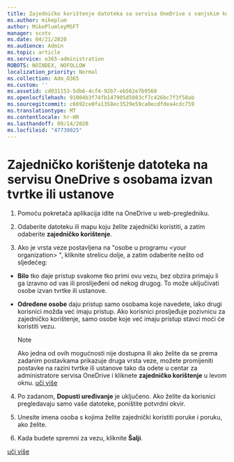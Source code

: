 ```yaml
---
title: Zajedničko korištenje datoteka sa servisa OneDrive s vanjskim korisnicima
ms.author: mikeplum
author: MikePlumleyMSFT
manager: scotv
ms.date: 04/21/2020
ms.audience: Admin
ms.topic: article
ms.service: o365-administration
ROBOTS: NOINDEX, NOFOLLOW
localization_priority: Normal
ms.collection: Adm_O365
ms.custom: ''
ms.assetid: cd031153-5db6-4cf4-92b7-eb562e7b9568
ms.openlocfilehash: 91004b3f74fb147905d5083cf7c426bc7f3f58ab
ms.sourcegitcommit: c6692ce0fa1358ec3529e59ca0ecdfdea4cdc759
ms.translationtype: MT
ms.contentlocale: hr-HR
ms.lasthandoff: 09/14/2020
ms.locfileid: "47739025"
---
```

# <a name="share-files-in-onedrive-with-people-outside-your-organization"></a>Zajedničko korištenje datoteka na servisu OneDrive s osobama izvan tvrtke ili ustanove

1. Pomoću pokretača aplikacija idite na OneDrive u web-pregledniku. 
    
2. Odaberite datoteku ili mapu koju želite zajednički koristiti, a zatim odaberite **zajedničko korištenje**. 
    
3. Ako je vrsta veze postavljena na "osobe u programu \<your organization\> ", kliknite strelicu dolje, a zatim odaberite nešto od sljedećeg: 
    
  - **Bilo** tko daje pristup svakome tko primi ovu vezu, bez obzira primaju li ga izravno od vas ili proslijeđeni od nekog drugog. To može uključivati osobe izvan tvrtke ili ustanove. 
    
  - **Određene osobe** daju pristup samo osobama koje navedete, iako drugi korisnici možda već imaju pristup. Ako korisnici prosljeđuje pozivnicu za zajedničko korištenje, samo osobe koje već imaju pristup stavci moći će koristiti vezu. 
    
    > [!NOTE]
    > Ako jedna od ovih mogućnosti nije dostupna ili ako želite da se prema zadanim postavkama prikazuje druga vrsta veze, možete promijeniti postavke na razini tvrtke ili ustanove tako da odete u centar za administratore servisa OneDrive i kliknete **zajedničko korištenje** u levom oknu. [uči više](https://go.microsoft.com/fwlink/?linkid=871961)
  
4. Po zadanom, **Dopusti uređivanje** je uključeno. Ako želite da korisnici pregledavaju samo vaše datoteke, poništite potvrdni okvir. 
    
5. Unesite imena osoba s kojima želite zajednički koristiti poruke i poruku, ako želite.
    
6. Kada budete spremni za vezu, kliknite **Šalji**. 
    
[uči više](https://go.microsoft.com/fwlink/?linkid=871861)
  

